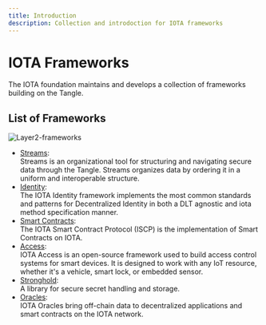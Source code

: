 ```yaml
---
title: Introduction
description: Collection and introdoction for IOTA frameworks
---
```


# IOTA Frameworks

The IOTA foundation maintains and develops a collection of frameworks building on the Tangle.

## List of Frameworks

![Layer2-frameworks](/img/learn/layer2-frameworks.png)

- [Streams](/docs/participate/frameworks/streams):  
Streams is an organizational tool for structuring and navigating secure data through the Tangle. Streams organizes data by ordering it in a uniform and interoperable structure.
- [Identity](/docs/participate/frameworks/identity):  
The IOTA Identity framework implements the most common standards and patterns for Decentralized Identity in both a DLT agnostic and iota method specification manner.
- [Smart Contracts](/docs/participate/frameworks/smart-contracts):  
The IOTA Smart Contract Protocol (ISCP) is the implementation of Smart Contracts on IOTA.
- [Access](/docs/participate/frameworks/access):  
IOTA Access is an open-source framework used to build access control systems for smart devices. It is designed to work with any IoT resource, whether it's a vehicle, smart lock, or embedded sensor.
- [Stronghold](/docs/participate/frameworks/stronghold):  
A library for secure secret handling and storage.
- [Oracles](/docs/participate/frameworks/oracles):  
IOTA Oracles bring off-chain data to decentralized applications and smart contracts on the IOTA network.
